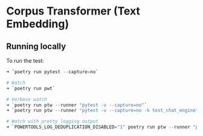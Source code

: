 # Corpus Transformer (Text Embedding)

## Running locally

To run the test:

```python
➜ `poetry run pytest --capture=no`

# Watch
➜ `poetry run pwt`

# Verbose watch
➜ `poetry run ptw --runner "pytest -v --capture=no"`
➜ `poetry run ptw --runner "pytest -v --capture=no -k test_chat_engine"`

# Watch with pretty logging output
➜ `POWERTOOLS_LOG_DEDUPLICATION_DISABLED="1" poetry run ptw --runner "pytest -o log_cli=1"`
```
